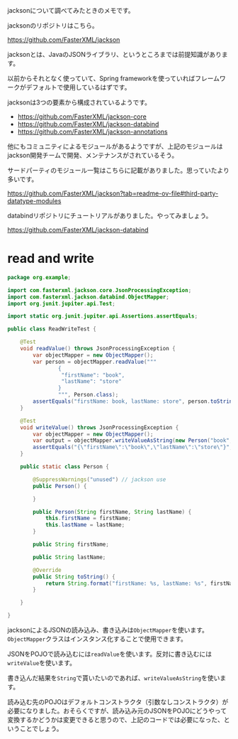 jacksonについて調べてみたときのメモです。

jacksonのリポジトリはこちら。

https://github.com/FasterXML/jackson

jacksonとは、JavaのJSONライブラリ、というところまでは前提知識があります。

以前からそれとなく使っていて、Spring frameworkを使っていればフレームワークがデフォルトで使用しているはずです。

jacksonは3つの要素から構成されているようです。

- https://github.com/FasterXML/jackson-core
- https://github.com/FasterXML/jackson-databind
- https://github.com/FasterXML/jackson-annotations

他にもコミュニティによるモジュールがあるようですが、上記のモジュールはjackson開発チームで開発、メンテナンスがされているそう。

サードパーティのモジュール一覧はこちらに記載がありました。思っていたより多いです。

https://github.com/FasterXML/jackson?tab=readme-ov-file#third-party-datatype-modules

databindリポジトリにチュートリアルがありました。やってみましょう。

https://github.com/FasterXML/jackson-databind

# read and write

``` java
package org.example;

import com.fasterxml.jackson.core.JsonProcessingException;
import com.fasterxml.jackson.databind.ObjectMapper;
import org.junit.jupiter.api.Test;

import static org.junit.jupiter.api.Assertions.assertEquals;

public class ReadWriteTest {

    @Test
    void readValue() throws JsonProcessingException {
        var objectMapper = new ObjectMapper();
        var person = objectMapper.readValue("""
                {
                 "firstName": "book",
                 "lastName": "store"
                }
                """, Person.class);
        assertEquals("firstName: book, lastName: store", person.toString());
    }

    @Test
    void writeValue() throws JsonProcessingException {
        var objectMapper = new ObjectMapper();
        var output = objectMapper.writeValueAsString(new Person("book", "store"));
        assertEquals("{\"firstName\":\"book\",\"lastName\":\"store\"}", output);
    }

    public static class Person {

        @SuppressWarnings("unused") // jackson use
        public Person() {

        }

        public Person(String firstName, String lastName) {
            this.firstName = firstName;
            this.lastName = lastName;
        }

        public String firstName;

        public String lastName;

        @Override
        public String toString() {
            return String.format("firstName: %s, lastName: %s", firstName, lastName);
        }

    }

}
```

jacksonによるJSONの読み込み、書き込みは`ObjectMapper`を使います。`ObjectMapper`クラスはインスタンス化することで使用できます。

JSONをPOJOで読み込むには`readValue`を使います。反対に書き込むには`writeValue`を使います。

書き込んだ結果を`String`で貰いたいのであれば、`writeValueAsString`を使います。

読み込む先のPOJOはデフォルトコンストラクタ（引数なしコンストラクタ）が必要になりました。おそらくですが、読み込み元のJSONをPOJOにどうやって変換するかどうかは変更できると思うので、上記のコードでは必要になった、ということでしょう。